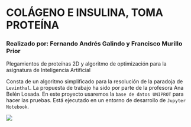 # COLÁGENO E INSULINA, TOMA PROTEÍNA  
### Realizado por: Fernando Andrés Galindo y Francisco Murillo Prior
Plegamientos de proteínas 2D y algoritmo de optimización para la asignatura de Inteligencia Artificial

Consta de un algoritmo simplificado para la resolución de la paradoja de `Levinthal`. La propuesta de trabajo ha sido por parte de la profesora Ana Belén Losada.
En este proyecto usaremos la `base de datos UNIPROT` para hacer las pruebas.
Está ejecutado en un entorno de desarrollo de `Jupyter Notebook`.

<img src="https://upload.wikimedia.org/wikipedia/commons/e/e2/Uniprot.gif"/>


